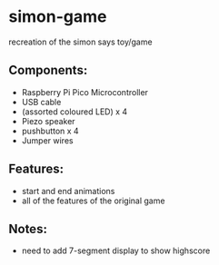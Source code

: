 # simon-game
recreation of the simon says toy/game

## Components:
- Raspberry Pi Pico Microcontroller
- USB cable
- (assorted coloured LED) x 4
- Piezo speaker
- pushbutton x 4
- Jumper wires

## Features:
- start and end animations
- all of the features of the original game

## Notes:
- need to add 7-segment display to show highscore
